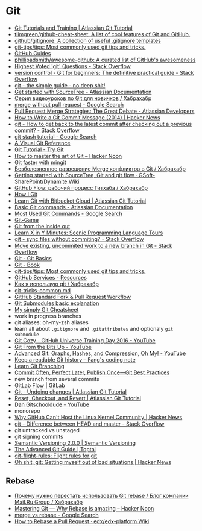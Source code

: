 # Git
- [Git Tutorials and Training | Atlassian Git Tutorial](https://www.atlassian.com/git/tutorials)
- [tiimgreen/github-cheat-sheet: A list of cool features of Git and GitHub.](https://github.com/tiimgreen/github-cheat-sheet)
- [github/gitignore: A collection of useful .gitignore templates](https://github.com/github/gitignore)
- [git-tips/tips: Most commonly used git tips and tricks.](https://github.com/git-tips/tips)
- [GitHub Guides](https://guides.github.com/)
- [phillipadsmith/awesome-github: A curated list of GitHub's awesomeness](https://github.com/phillipadsmith/awesome-github)
- [Highest Voted 'git' Questions - Stack Overflow](http://stackoverflow.com/questions/tagged/git?sort=votes&pageSize=15)
- [version control - Git for beginners: The definitive practical guide - Stack Overflow](http://stackoverflow.com/questions/315911/git-for-beginners-the-definitive-practical-guide)
- [git - the simple guide - no deep shit!](http://rogerdudler.github.io/git-guide/)
- [Get started with SourceTree - Atlassian Documentation](https://confluence.atlassian.com/get-started-with-sourcetree)
- [Серия видеоуроков по Git для новичков / Хабрахабр](https://habrahabr.ru/post/322424/)
- [merge without pull request - Google Search](https://www.google.com/search?q=merge+without+pull+request&oq=merge+without+pull+request)
- [Pull Request Merge Strategies: The Great Debate - Atlassian Developers](https://developer.atlassian.com/blog/2014/12/pull-request-merge-strategies-the-great-debate/)
- [How to Write a Git Commit Message (2014) | Hacker News](https://news.ycombinator.com/item?id=13889155)
- [git - How to get back to the latest commit after checking out a previous commit? - Stack Overflow](http://stackoverflow.com/questions/2427288/how-to-get-back-to-the-latest-commit-after-checking-out-a-previous-commit)
- [git stash tutorial - Google Search](https://www.google.com/search?q=git+stash+tutorial)
- [A Visual Git Reference](http://marklodato.github.io/visual-git-guide/index-en.html)
- [Git Tutorial - Try Git](https://try.github.io/levels/1/challenges/1)
- [How to master the art of Git – Hacker Noon](https://hackernoon.com/how-to-master-the-art-of-git-68e1050f3147#.imjqh4w06)
- [Git faster with mingit](https://dev.to/sendra/git-faster-with-mingit)
- [Безболезненное разрешение Merge конфликтов в Git / Хабрахабр](https://habrahabr.ru/post/323234/)
- [Getting started with SourceTree, Git and git flow · GSoft-SharePoint/Dynamite Wiki](https://github.com/GSoft-SharePoint/Dynamite/wiki/Getting-started-with-SourceTree,-Git-and-git-flow)
- [GitHub Flow: рабочий процесс Гитхаба / Хабрахабр](https://habrahabr.ru/post/189046/)
- [How I Git](https://dev.to/andydangerous/how-i-git)
- [Learn Git with Bitbucket Cloud | Atlassian Git Tutorial](https://www.atlassian.com/git/tutorials/learn-git-with-bitbucket-cloud)
- [Basic Git commands - Atlassian Documentation](https://confluence.atlassian.com/bitbucketserver/basic-git-commands-776639767.html)
- [Most Used Git Commands - Google Search](https://www.google.com/search?q=Most+Used+Git+Commands&oq=Most+Used+Git+Commands)
- [Git-Game](https://www.git-game.com/)
- [Git from the inside out](https://codewords.recurse.com/issues/two/git-from-the-inside-out?utm_source=mybridge&utm_medium=blog&utm_campaign=read_more)
- [Learn X in Y Minutes: Scenic Programming Language Tours](https://learnxinyminutes.com/docs/git/)
- [git - sync files without commiting? - Stack Overflow](http://stackoverflow.com/questions/4885653/sync-files-without-commiting)
- [Move existing, uncommited work to a new branch in Git - Stack Overflow](http://stackoverflow.com/questions/1394797/move-existing-uncommited-work-to-a-new-branch-in-git)
- [Git - Git Basics](https://git-scm.com/book/en/v2/Getting-Started-Git-Basics)
- [Git - Book](https://git-scm.com/book/en/v2)
- [git-tips/tips: Most commonly used git tips and tricks.](https://github.com/git-tips/tips)
- [GitHub Services - Resources](https://services.github.com/resources/)
- [Как я использую git / Хабрахабр](https://habrahabr.ru/post/336708/)
- [git-tricks-common.md](https://gist.github.com/eyecatchup/e94ab1294f6293cf3274c34589744514)
- [GitHub Standard Fork & Pull Request Workflow](https://gist.github.com/Chaser324/ce0505fbed06b947d962)
- [Git Submodules basic explanation](https://gist.github.com/gitaarik/8735255)
- [My simply Git Cheatsheet](https://gist.github.com/hofmannsven/6814451)
- work in progress branches
- git aliases: oh-my-zsh aliases
- learn all about `.gitignore` and `.gitattributes` and optionaly `git submodule`
- [Git Cozy - GitHub Universe Training Day 2016 - YouTube](https://www.youtube.com/watch?v=cd-g06nA3ns&index=6&list=WL)
- [Git From the Bits Up - YouTube](https://www.youtube.com/watch?v=MYP56QJpDr4&list=WL&index=159)
- [Advanced Git: Graphs, Hashes, and Compression, Oh My! - YouTube](https://www.youtube.com/watch?v=ig5E8CcdM9g&list=WL&index=160)
- [Keep a readable Git history – Fang's coding note](https://fangpenlin.com/posts/2013/09/30/keep-a-readable-git-history/)
- [Learn Git Branching](https://learngitbranching.js.org/)
- [Commit Often, Perfect Later, Publish Once—Git Best Practices](https://sethrobertson.github.io/GitBestPractices/)
- new branch from several commits
- [GitLab Flow | GitLab](https://about.gitlab.com/2014/09/29/gitlab-flow/)
- [Git - Undoing changes | Atlassian Git Tutorial](https://www.atlassian.com/git/tutorials/undoing-changes)
- [Reset, Checkout, and Revert | Atlassian Git Tutorial](https://www.atlassian.com/git/tutorials/resetting-checking-out-and-reverting)
- [Dan Gitschooldude - YouTube](https://www.youtube.com/channel/UCshmCws1MijkZLMkPmOmzbQ/videos)
- monorepo
- [Why GitHub Can't Host the Linux Kernel Community | Hacker News](https://news.ycombinator.com/item?id=14972872)
- [git - Difference between HEAD and master - Stack Overflow](https://stackoverflow.com/questions/4386959/difference-between-head-and-master)
- git untracked vs unstaged
- git signing commits
- [Semantic Versioning 2.0.0 | Semantic Versioning](http://semver.org/)
- [The Advanced Git Guide | Toptal](https://www.toptal.com/git/the-advanced-git-guide)
- [git-flight-rules: Flight rules for git](https://github.com/k88hudson/git-flight-rules?utm_campaign=explore-email&utm_medium=email&utm_source=newsletter&utm_term=weekly)
- [Oh shit, git: Getting myself out of bad situations | Hacker News](https://news.ycombinator.com/item?id=15951825)

## Rebase
- [Почему нужно перестать использовать Git rebase / Блог компании Mail.Ru Group / Хабрахабр](https://habrahabr.ru/company/mailru/blog/340558/)
- [Mastering Git — Why Rebase is amazing – Hacker Noon](https://hackernoon.com/mastering-git-why-rebase-is-amazing-a954485b128a)
- [merge vs rebase - Google Search](https://www.google.com/search?q=merge+vs+rebase&oq=merge+vs+rebase)
- [How to Rebase a Pull Request · edx/edx-platform Wiki](https://github.com/edx/edx-platform/wiki/How-to-Rebase-a-Pull-Request)
